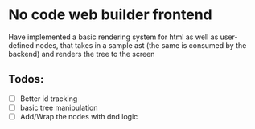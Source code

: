 # No code web builder frontend

Have implemented a basic rendering system for html as well as user-defined nodes, that takes in a sample ast (the same is consumed by the backend) and renders the tree to the screen

## Todos:

- [ ] Better id tracking
- [ ] basic tree manipulation
- [ ] Add/Wrap the nodes with dnd logic